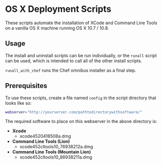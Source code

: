 OS X Deployment Scripts
=======================

These scripts automate the installation of XCode and Command Line Tools on
a vanilla OS X machine running OS X 10.7 / 10.8.

Usage
-----

The install and uninstall scripts can be run individually, or the `runall`
script can be used, which is intended to call all of the other install scripts.

`runall_with_chef` runs the Chef omnibus installer as a final step.

Prerequisites
-------------

To use these scripts, create a file named `config` in the script directory that
looks like so:

```bash
webserver="http://yourserver.com/pathtodirectorywithsoftware/"
```

The required software to place on this webserver in the above directory is:

 * **Xcode**
    * xcode4520418508a.dmg
 * **Command Line Tools (Lion)**
    * xcode452cltools10_76938212a.dmg
 * **Command Line Tools (Mountain Lion)**
    * xcode452cltools10_86938211a.dmg
